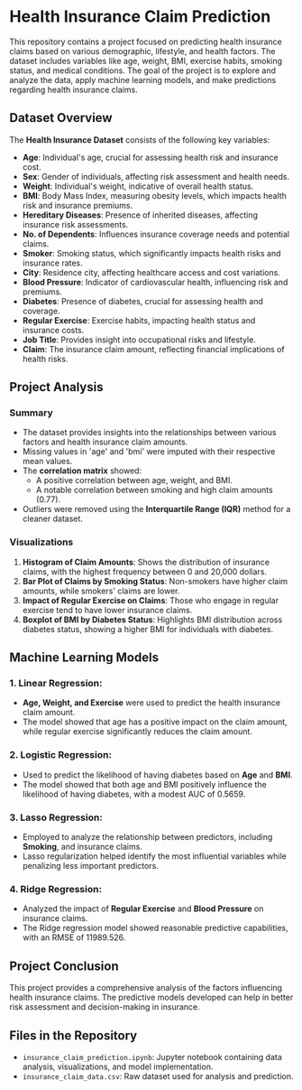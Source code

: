 # Health Insurance Claim Prediction

This repository contains a project focused on predicting health insurance claims based on various demographic, lifestyle, and health factors. The dataset includes variables like age, weight, BMI, exercise habits, smoking status, and medical conditions. The goal of the project is to explore and analyze the data, apply machine learning models, and make predictions regarding health insurance claims.

## Dataset Overview

The **Health Insurance Dataset** consists of the following key variables:

- **Age**: Individual's age, crucial for assessing health risk and insurance cost.
- **Sex**: Gender of individuals, affecting risk assessment and health needs.
- **Weight**: Individual's weight, indicative of overall health status.
- **BMI**: Body Mass Index, measuring obesity levels, which impacts health risk and insurance premiums.
- **Hereditary Diseases**: Presence of inherited diseases, affecting insurance risk assessments.
- **No. of Dependents**: Influences insurance coverage needs and potential claims.
- **Smoker**: Smoking status, which significantly impacts health risks and insurance rates.
- **City**: Residence city, affecting healthcare access and cost variations.
- **Blood Pressure**: Indicator of cardiovascular health, influencing risk and premiums.
- **Diabetes**: Presence of diabetes, crucial for assessing health and coverage.
- **Regular Exercise**: Exercise habits, impacting health status and insurance costs.
- **Job Title**: Provides insight into occupational risks and lifestyle.
- **Claim**: The insurance claim amount, reflecting financial implications of health risks.

## Project Analysis

### Summary
- The dataset provides insights into the relationships between various factors and health insurance claim amounts.
- Missing values in 'age' and 'bmi' were imputed with their respective mean values.
- The **correlation matrix** showed:
  - A positive correlation between age, weight, and BMI.
  - A notable correlation between smoking and high claim amounts (0.77).
- Outliers were removed using the **Interquartile Range (IQR)** method for a cleaner dataset.

### Visualizations
1. **Histogram of Claim Amounts**: Shows the distribution of insurance claims, with the highest frequency between 0 and 20,000 dollars.
2. **Bar Plot of Claims by Smoking Status**: Non-smokers have higher claim amounts, while smokers' claims are lower.
3. **Impact of Regular Exercise on Claims**: Those who engage in regular exercise tend to have lower insurance claims.
4. **Boxplot of BMI by Diabetes Status**: Highlights BMI distribution across diabetes status, showing a higher BMI for individuals with diabetes.

## Machine Learning Models

### 1. **Linear Regression**: 
   - **Age, Weight, and Exercise** were used to predict the health insurance claim amount.
   - The model showed that age has a positive impact on the claim amount, while regular exercise significantly reduces the claim amount.

### 2. **Logistic Regression**: 
   - Used to predict the likelihood of having diabetes based on **Age** and **BMI**.
   - The model showed that both age and BMI positively influence the likelihood of having diabetes, with a modest AUC of 0.5659.

### 3. **Lasso Regression**: 
   - Employed to analyze the relationship between predictors, including **Smoking**, and insurance claims.
   - Lasso regularization helped identify the most influential variables while penalizing less important predictors.

### 4. **Ridge Regression**: 
   - Analyzed the impact of **Regular Exercise** and **Blood Pressure** on insurance claims.
   - The Ridge regression model showed reasonable predictive capabilities, with an RMSE of 11989.526.

## Project Conclusion

This project provides a comprehensive analysis of the factors influencing health insurance claims. The predictive models developed can help in better risk assessment and decision-making in insurance.

## Files in the Repository

- `insurance_claim_prediction.ipynb`: Jupyter notebook containing data analysis, visualizations, and model implementation.
- `insurance_claim_data.csv`: Raw dataset used for analysis and prediction.

